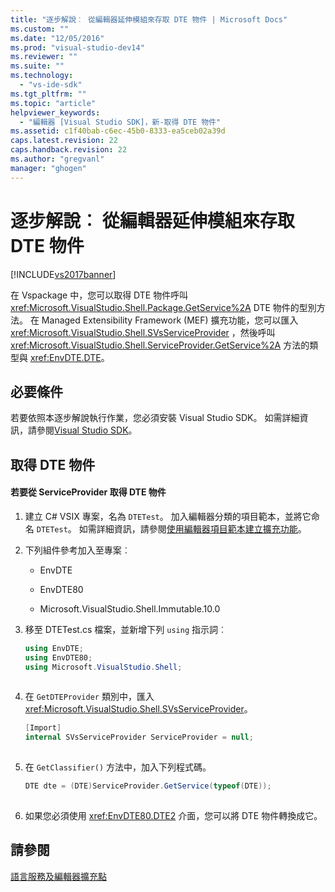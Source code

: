 ```yaml
---
title: "逐步解說︰ 從編輯器延伸模組來存取 DTE 物件 | Microsoft Docs"
ms.custom: ""
ms.date: "12/05/2016"
ms.prod: "visual-studio-dev14"
ms.reviewer: ""
ms.suite: ""
ms.technology: 
  - "vs-ide-sdk"
ms.tgt_pltfrm: ""
ms.topic: "article"
helpviewer_keywords: 
  - "編輯器 [Visual Studio SDK]，新-取得 DTE 物件"
ms.assetid: c1f40bab-c6ec-45b0-8333-ea5ceb02a39d
caps.latest.revision: 22
caps.handback.revision: 22
ms.author: "gregvanl"
manager: "ghogen"
---
```

# 逐步解說︰ 從編輯器延伸模組來存取 DTE 物件
[!INCLUDE[vs2017banner](../code-quality/includes/vs2017banner.md)]

在 Vspackage 中，您可以取得 DTE 物件呼叫 <xref:Microsoft.VisualStudio.Shell.Package.GetService%2A> DTE 物件的型別方法。 在 Managed Extensibility Framework \(MEF\) 擴充功能，您可以匯入 <xref:Microsoft.VisualStudio.Shell.SVsServiceProvider> ，然後呼叫 <xref:Microsoft.VisualStudio.Shell.ServiceProvider.GetService%2A> 方法的類型與 <xref:EnvDTE.DTE>。  
  
## 必要條件  
 若要依照本逐步解說執行作業，您必須安裝 Visual Studio SDK。 如需詳細資訊，請參閱[Visual Studio SDK](../extensibility/visual-studio-sdk.md)。  
  
## 取得 DTE 物件  
  
#### 若要從 ServiceProvider 取得 DTE 物件  
  
1.  建立 C\# VSIX 專案，名為 `DTETest`。 加入編輯器分類的項目範本，並將它命名 `DTETest`。 如需詳細資訊，請參閱[使用編輯器項目範本建立擴充功能](../extensibility/creating-an-extension-with-an-editor-item-template.md)。  
  
2.  下列組件參考加入至專案︰  
  
    -   EnvDTE  
  
    -   EnvDTE80  
  
    -   Microsoft.VisualStudio.Shell.Immutable.10.0  
  
3.  移至 DTETest.cs 檔案，並新增下列 `using` 指示詞︰  
  
    ```c#  
    using EnvDTE;  
    using EnvDTE80;  
    using Microsoft.VisualStudio.Shell;  
  
    ```  
  
4.  在 `GetDTEProvider` 類別中，匯入 <xref:Microsoft.VisualStudio.Shell.SVsServiceProvider>。  
  
    ```c#  
    [Import]  
    internal SVsServiceProvider ServiceProvider = null;  
  
    ```  
  
5.  在 `GetClassifier()` 方法中，加入下列程式碼。  
  
    ```c#  
    DTE dte = (DTE)ServiceProvider.GetService(typeof(DTE));  
  
    ```  
  
6.  如果您必須使用 <xref:EnvDTE80.DTE2> 介面，您可以將 DTE 物件轉換成它。  
  
## 請參閱  
 [語言服務及編輯器擴充點](../extensibility/language-service-and-editor-extension-points.md)